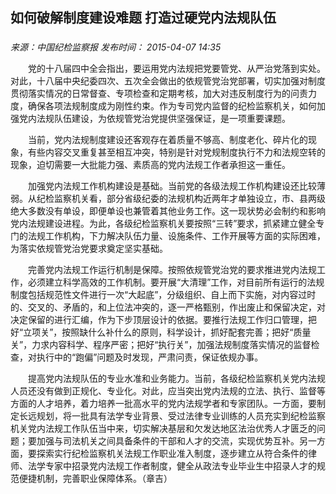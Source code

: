 ## 如何破解制度建设难题 打造过硬党内法规队伍

### 

_来源：中国纪检监察报_ _发布时间： 2015-04-07 14:35_

　　党的十八届四中全会指出，要运用党内法规把党要管党、从严治党落到实处。对此，十八届中央纪委四次、五次全会做出的依规管党治党部署，切实加强对制度贯彻落实情况的日常督查、专项检查和定期考核，加大对违反制度行为的问责力度，确保各项法规制度成为刚性约束。作为专司党内监督的纪检监察机关，如何加强党内法规队伍建设，为依规管党治党提供坚强保证，是一项重要课题。

　　当前，党内法规制度建设还客观存在着质量不够高、制度老化、碎片化的现象，有些内容交叉重复甚至相互冲突，特别是针对党规制度执行不力和法规空转的现象，迫切需要一大批能力强、素质高的党内法规工作者承担这一重任。

　　加强党内法规工作机构建设是基础。当前党的各级法规工作机构建设还比较薄弱。从纪检监察机关看，部分省级纪委的法规机构近两年才单独设立，市、县两级绝大多数没有单设，即便单设也兼管着其他业务工作。这一现状势必会制约和影响党内法规建设进程。为此，各级纪检监察机关要按照“三转”要求，抓紧建立健全专门的法规工作机构，下力解决队伍力量、设施条件、工作开展等方面的实际困难，为落实依规管党治党要求奠定坚实基础。

　　完善党内法规工作运行机制是保障。按照依规管党治党的要求推进党内法规工作，必须建立科学高效的工作机制。要开展“大清理”工作，对目前所有运行的法规制度包括规范性文件进行一次“大起底”，分级组织、自上而下实施，对内容过时的、交叉的、矛盾的，和上位法冲突的，逐一严格甄别，作出废止和保留决定，对决定保留的进行汇编，作为下步顶层设计的依据。要推行法规工作归口管理，把好“立项关”，按照缺什么补什么的原则，科学设计，抓好配套完善；把好“质量关”，力求内容科学、程序严密；把好“执行关”，加强法规制度落实情况的监督检查，对执行中的“跑偏”问题及时发现，严肃问责，保证依规办事。

　　提高党内法规队伍的专业水准和业务能力。当前，各级纪检监察机关党内法规人员还没有做到正规化、专业化。对此，应当突出党内法规的立法、执行、监督等方面的人才培养，着力培养一批高水平的党内法规学者和专家团队。一方面，要制定长远规划，将一批具有法学专业背景、受过法律专业训练的人员充实到纪检监察机关党内法规工作队伍当中来，切实解决基层和欠发达地区法治优秀人才匮乏的问题；要加强与司法机关之间具备条件的干部和人才的交流，实现优势互补。另一方面，要探索实行纪检监察机关法规工作职业准入制度，逐步建立从符合条件的律师、法学专家中招录党内法规工作者制度，健全从政法专业毕业生中招录人才的规范便捷机制，完善职业保障体系。（章吉）